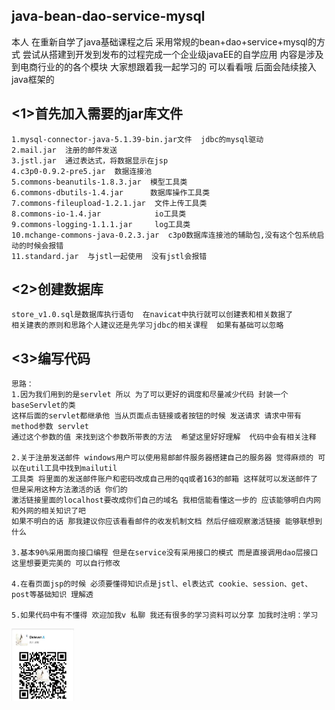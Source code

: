 ## java-bean-dao-service-mysql
本人 在重新自学了java基础课程之后
采用常规的bean+dao+service+mysql的方式
尝试从搭建到开发到发布的过程完成一个企业级javaEE的自学应用
内容是涉及到电商行业的的各个模块
大家想跟着我一起学习的 可以看看哦
后面会陆续接入java框架的


## <1>首先加入需要的jar库文件
	1.mysql-connector-java-5.1.39-bin.jar文件  jdbc的mysql驱动
	2.mail.jar  注册的邮件发送
	3.jstl.jar  通过表达式，将数据显示在jsp
	4.c3p0-0.9.2-pre5.jar  数据连接池 
	5.commons-beanutils-1.8.3.jar  模型工具类
	6.commons-dbutils-1.4.jar      数据库操作工具类
	7.commons-fileupload-1.2.1.jar  文件上传工具类
	8.commons-io-1.4.jar            io工具类
	9.commons-logging-1.1.1.jar     log工具类
	10.mchange-commons-java-0.2.3.jar  c3p0数据库连接池的辅助包,没有这个包系统启动的时候会报错
	11.standard.jar  与jstl一起使用  没有jstl会报错

## <2>创建数据库
	store_v1.0.sql是数据库执行语句  在navicat中执行就可以创建表和相关数据了
	相关建表的原则和思路个人建议还是先学习jdbc的相关课程  如果有基础可以忽略

## <3>编写代码
	思路：
	1.因为我们用到的是servlet 所以 为了可以更好的调度和尽量减少代码 封装一个baseServlet的类
	这样后面的servlet都继承他 当从页面点击链接或者按钮的时候 发送请求 请求中带有method参数 servlet
	通过这个参数的值 来找到这个参数所带表的方法  希望这里好好理解  代码中会有相关注释
	
	2.关于注册发送邮件 windows用户可以使用易邮邮件服务器搭建自己的服务器 觉得麻烦的 可以在util工具中找到mailutil
	工具类 将里面的发送邮件账户和密码改成自己用的qq或者163的邮箱 这样就可以发送邮件了 但是采用这种方法激活的话 你们的
	激活链接里面的localhost要改成你们自己的域名 我相信能看懂这一步的 应该能够明白内网和外网的相关知识了吧 
	如果不明白的话 那我建议你应该看看邮件的收发机制文档 然后仔细观察激活链接 能够联想到什么
	
	3.基本90%采用面向接口编程 但是在service没有采用接口的模式 而是直接调用dao层接口 这里想要更完美的 可以自行修改
	
	4.在看页面jsp的时候 必须要懂得知识点是jstl、el表达式 cookie、session、get、post等基础知识 理解透
	
	5.如果代码中有不懂得 欢迎加我v 私聊 我还有很多的学习资料可以分享 加我时注明：学习


<img src="/WebContent/resources/chatImage/chatImage.jpg" width=100px alt="vx二维码"/>
	
	
	
	
	
